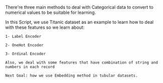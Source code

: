 There're three main methods to deal with Categorical data to convert to numerical values to be suitable for learning.

In this Script, we use Titanic dataset as an example to learn how to deal with these features
so we learn about: 


    1- Label Encoder 

    2- OneHot Encoder

    3- Ordinal Encoder 

    Also, we deal with some features that have combination of string and numbers in each record

    Next Goal: how we use Embedding method in tubular datasets. 
